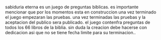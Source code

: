 sabiduria eterna es un juego de preguntas biblicas.
es importante mencionar que por los momentos esta en construccion
una vez terminado el juego empezaran las pruebas.
una vez terminadas las pruebas y la aceptacion del publico sera publicado.
el juego contenfra preguntas de todos los 66 libros de la biblia.
sin duda la creacion debe hacerse con dedicacion asi que no se tiene fecha limite para su terminacion..

